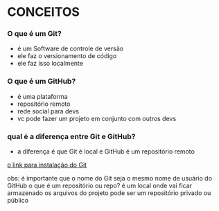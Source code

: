 # CONCEITOS

### O que é um Git?

- é um Software de controle de versão
- ele faz o versionamento de código
- ele faz isso localmente

### O que é um GitHub?

- é uma plataforma
- repositório remoto
- rede social para devs
- vc pode fazer um projeto em conjunto com outros devs

### qual é a diferença entre Git e GitHub?

- a diferença é que Git é local e GitHub é um repositório remoto



[o link para instalação do Git](https://git-scm.com/download/win)



obs: é importante que o nome do Git seja o mesmo nome de usuário do GitHub
o que é um repositório ou repo?
é um local onde vai ficar armazenado os arquivos do projeto
pode ser um repositório privado ou público